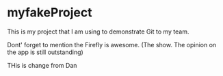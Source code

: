 # myfakeProject

This is my project that I am using to demonstrate Git to my team. 

Dont' forget to mention the Firefly is awesome. (The show. The opinion on the app is still outstanding)



THis is change from Dan
